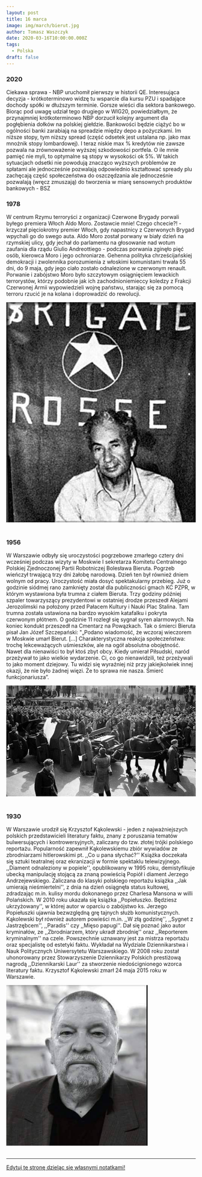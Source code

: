 ```yaml
---
layout: post
title: 16 marca
image: img/march/bierut.jpg
author: Tomasz Waszczyk
date: 2020-03-16T10:00:00.000Z
tags:
  - Polska
draft: false
---
```


### 2020

Ciekawa sprawa - NBP uruchomił pierwszy w historii QE. Interesująca decyzja - krótkoterminowo widzę tu wsparcie dla kursu PZU i spadające dochody spółki w dłuższym terminie. Gorsze wieści dla sektora bankowego. Biorąc pod uwagę udział tego drugiego w WIG20, powiedziałbym, że przynajmniej krótkoterminowo NBP dorzucił kolejny argument dla pogłębienia dołków na polskiej giełdzie.
Bankowości będzie ciążyć bo w ogólności banki zarabiają na spreadzie między depo a pożyczkami. Im niższe stopy, tym niższy spread (część odsetek jest ustalana np. jako max mnożnik stopy lombardowej). I teraz niskie max % kredytów nie zawsze pozwala na zrównoważenie wyższej szkodowości portfela. O ile mnie pamięć nie myli, to optymalne są stopy w wysokości ok 5%. W takich sytuacjach odsetki nie powodują znacząco wyższych problemów ze spłatami ale jednocześnie pozwalają odpowiednio kształtować spready plu zachęcają część społeczeństwa do oszczędzania ale jednocześnie pozwalają (wręcz zmuszają) do tworzenia w miarę sensownych produktów bankowych - BSZ

### 1978

W centrum Rzymu terroryści z organizacji Czerwone Brygady porwali byłego premiera Włoch Aldo Moro.
Zostawcie mnie! Czego chcecie?! - krzyczał pięciokrotny premier Włoch, gdy napastnicy z Czerwonych Brygad wpychali go do swego auta. Aldo Moro został porwany w biały dzień na rzymskiej ulicy, gdy jechał do parlamentu na głosowanie nad wotum zaufania dla rządu Giulio Andreottiego - podczas porwania zginęło pięć osób, kierowca Moro i jego ochroniarze. Gehenna polityka chrześcijańskiej demokracji i zwolennika porozumienia z włoskimi komunistami trwała 55 dni, do 9 maja, gdy jego ciało zostało odnalezione w czerwonym renault. Porwanie i zabójstwo Moro było szczytowym osiągnięciem lewackich terrorystów, którzy podobnie jak ich zachodnioniemieccy koledzy z Frakcji Czerwonej Armii wypowiedzieli wojnę państwu, starając się za pomocą terroru rzucić je na kolana i doprowadzić do rewolucji.

<img src="./img/march/aldomoro.jpg"/><br><br>

### 1956

W Warszawie odbyły się uroczystości pogrzebowe zmarłego cztery dni wcześniej podczas wizyty w Moskwie I sekretarza Komitetu Centralnego Polskiej Zjednoczonej Partii Robotniczej Bolesława Bieruta.
Pogrzeb wieńczył trwającą trzy dni żałobę narodową. Dzień ten był również dniem wolnym od pracy.
Uroczystość miała dosyć spektakularny przebieg. Już o godzinie siódmej rano zamknięty został dla publiczności gmach KC PZPR, w którym wystawiona była trumna z ciałem Bieruta. Trzy godziny później szpaler towarzyszący prezydentowi w ostatniej drodze przeszedł Alejami Jerozolimski na położony przed Pałacem Kultury i Nauki Plac Stalina. Tam trumna została ustawiona na bardzo wysokim katafalku i pokryta czerwonym płótnem. O godzinie 11 rozległ się sygnał syren alarmowych. Na koniec kondukt przeszedł na Cmentarz na Powązkach.
Tak o śmierci Bieruta pisał Jan Józef Szczepański:
"„Podano wiadomość, że wczoraj wieczorem w Moskwie umarł Bierut. […] Charakterystyczna reakcja społeczeństwa: trochę lekceważących uśmieszków, ale na ogół absolutna obojętność. Nawet dla nienawiści to był ktoś zbyt obcy. Kiedy umierał Piłsudski, naród przeżywał to jako wielkie wydarzenie. Ci, co go nienawidzili, też przeżywali to jako moment dziejowy. Tu widzi się wyraźniej niż przy jakiejkolwiek innej okazji, że nie było żadnej więzi. Że to sprawa nie nasza. Śmierć funkcjonariusza”.

<img src="./img/march/bierut.jpg"/><br><br>

### 1930

W Warszawie urodził się Krzysztof Kąkolewski - jeden z najważniejszych polskich przedstawicieli literatury faktu, znany z poruszania tematów bulwersujących i kontrowersyjnych, zaliczany do tzw. złotej trójki polskiego reportażu. Popularność zapewnił Kąkolewskiemu zbiór wywiadów ze zbrodniarzami hitlerowskimi pt. ,,Co u pana słychać?''
Książka doczekała się sztuki teatralnej oraz ekranizacji w formie spektaklu telewizyjnego. ,,Diament odnaleziony w popiele'', opublikowany w 1995 roku, demistyfikuje ubecką manipulację stojącą za znaną powieścią Popiół i diament Jerzego Andrzejewskiego. Zaliczana do klasyki polskiego reportażu książka ,,Jak umierają nieśmiertelni'', z dnia na dzień osiągnęła status kultowej, zdradzając m.in. kulisy mordu dokonanego przez Charlesa Mansona w willi Polańskich. W 2010 roku ukazała się książka ,,Popiełuszko. Będziesz ukrzyżowany'', w której autor w oparciu o zabójstwo ks. Jerzego Popiełuszki ujawnia bezwzględną grę tajnych służb komunistycznych. Kąkolewski był również autorem powieści m.in. ,,W złą godzinę'', ,,Sygnet z Jastrzębcem'', ,,Paradis'' czy ,,Mięso papugi''. Dał się poznać jako autor kryminałów, ze ,,Zbrodniarzem, który ukradł zbrodnię'' oraz ,,Reporterem kryminalnym'' na czele. Powszechnie uznawany jest za mistrza reportażu oraz specjalistę od estetyki faktu. Wykładał na Wydziale Dziennikarstwa i Nauk Politycznych Uniwersytetu Warszawskiego. W 2008 roku został uhonorowany przez Stowarzyszenie Dziennikarzy Polskich prestiżową nagrodą ,,Dziennikarski Laur'' za stworzenie niedoścignionego wzorca literatury faktu.
Krzysztof Kąkolewski zmarł 24 maja 2015 roku w Warszawie.

<img src="./img/march/kakolewski.jpg"/><br><br>

---

<a href="https://github.com/TomaszWaszczyk/historia.waszczyk.com/edit/master/src/content/march-16.md" target="_blank">Edytuj tę stronę dzieląc się własnymi notatkami!</a>
